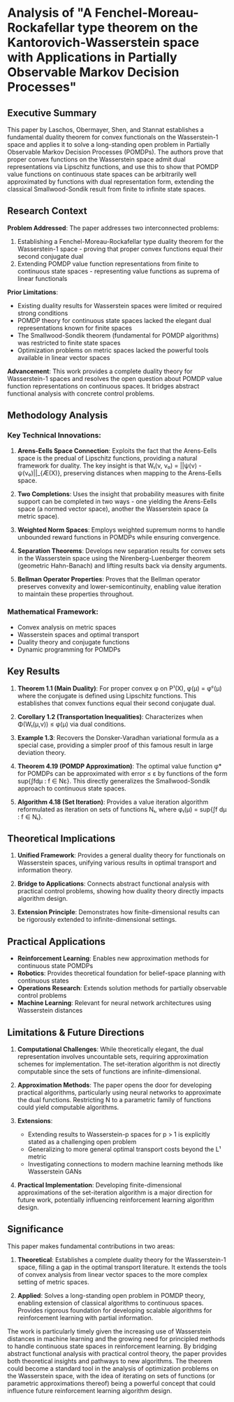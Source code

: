 # Analysis of "A Fenchel-Moreau-Rockafellar type theorem on the Kantorovich-Wasserstein space with Applications in Partially Observable Markov Decision Processes"

## Executive Summary

This paper by Laschos, Obermayer, Shen, and Stannat establishes a fundamental duality theorem for convex functionals on the Wasserstein-1 space and applies it to solve a long-standing open problem in Partially Observable Markov Decision Processes (POMDPs). The authors prove that proper convex functions on the Wasserstein space admit dual representations via Lipschitz functions, and use this to show that POMDP value functions on continuous state spaces can be arbitrarily well approximated by functions with dual representation form, extending the classical Smallwood-Sondik result from finite to infinite state spaces.

## Research Context

**Problem Addressed**: The paper addresses two interconnected problems:
1. Establishing a Fenchel-Moreau-Rockafellar type duality theorem for the Wasserstein-1 space - proving that proper convex functions equal their second conjugate dual
2. Extending POMDP value function representations from finite to continuous state spaces - representing value functions as suprema of linear functionals

**Prior Limitations**: 
- Existing duality results for Wasserstein spaces were limited or required strong conditions
- POMDP theory for continuous state spaces lacked the elegant dual representations known for finite spaces
- The Smallwood-Sondik theorem (fundamental for POMDP algorithms) was restricted to finite state spaces
- Optimization problems on metric spaces lacked the powerful tools available in linear vector spaces

**Advancement**: This work provides a complete duality theory for Wasserstein-1 spaces and resolves the open question about POMDP value function representations on continuous spaces. It bridges abstract functional analysis with concrete control problems.

## Methodology Analysis

### Key Technical Innovations:

1. **Arens-Eells Space Connection**: Exploits the fact that the Arens-Eells space is the predual of Lipschitz functions, providing a natural framework for duality. The key insight is that W₁(ν, ν₀) = ||ψ(ν) - ψ(ν₀)||_{Æ(X)}, preserving distances when mapping to the Arens-Eells space.

2. **Two Completions**: Uses the insight that probability measures with finite support can be completed in two ways - one yielding the Arens-Eells space (a normed vector space), another the Wasserstein space (a metric space).

3. **Weighted Norm Spaces**: Employs weighted supremum norms to handle unbounded reward functions in POMDPs while ensuring convergence.

4. **Separation Theorems**: Develops new separation results for convex sets in the Wasserstein space using the Nirenberg-Luenberger theorem (geometric Hahn-Banach) and lifting results back via density arguments.

5. **Bellman Operator Properties**: Proves that the Bellman operator preserves convexity and lower-semicontinuity, enabling value iteration to maintain these properties throughout.

### Mathematical Framework:
- Convex analysis on metric spaces
- Wasserstein spaces and optimal transport
- Duality theory and conjugate functions
- Dynamic programming for POMDPs

## Key Results

1. **Theorem 1.1 (Main Duality)**: For proper convex φ on P¹(X), φ(μ) = φᶜ(μ) where the conjugate is defined using Lipschitz functions. This establishes that convex functions equal their second conjugate dual.

2. **Corollary 1.2 (Transportation Inequalities)**: Characterizes when Φ(W₁(μ,ν)) ≤ φ(μ) via dual conditions.

3. **Example 1.3**: Recovers the Donsker-Varadhan variational formula as a special case, providing a simpler proof of this famous result in large deviation theory.

4. **Theorem 4.19 (POMDP Approximation)**: The optimal value function φ* for POMDPs can be approximated with error ≤ ε by functions of the form sup{∫fdμ : f ∈ Nε}. This directly generalizes the Smallwood-Sondik approach to continuous state spaces.

5. **Algorithm 4.18 (Set Iteration)**: Provides a value iteration algorithm reformulated as iteration on sets of functions Nₜ, where φₜ(μ) = sup{∫f dμ : f ∈ Nₜ}.

## Theoretical Implications

1. **Unified Framework**: Provides a general duality theory for functionals on Wasserstein spaces, unifying various results in optimal transport and information theory.

2. **Bridge to Applications**: Connects abstract functional analysis with practical control problems, showing how duality theory directly impacts algorithm design.

3. **Extension Principle**: Demonstrates how finite-dimensional results can be rigorously extended to infinite-dimensional settings.

## Practical Applications

- **Reinforcement Learning**: Enables new approximation methods for continuous state POMDPs
- **Robotics**: Provides theoretical foundation for belief-space planning with continuous states
- **Operations Research**: Extends solution methods for partially observable control problems
- **Machine Learning**: Relevant for neural network architectures using Wasserstein distances

## Limitations & Future Directions

1. **Computational Challenges**: While theoretically elegant, the dual representation involves uncountable sets, requiring approximation schemes for implementation. The set-iteration algorithm is not directly computable since the sets of functions are infinite-dimensional.

2. **Approximation Methods**: The paper opens the door for developing practical algorithms, particularly using neural networks to approximate the dual functions. Restricting N to a parametric family of functions could yield computable algorithms.

3. **Extensions**: 
   - Extending results to Wasserstein-p spaces for p > 1 is explicitly stated as a challenging open problem
   - Generalizing to more general optimal transport costs beyond the L¹ metric
   - Investigating connections to modern machine learning methods like Wasserstein GANs

4. **Practical Implementation**: Developing finite-dimensional approximations of the set-iteration algorithm is a major direction for future work, potentially influencing reinforcement learning algorithm design.

## Significance

This paper makes fundamental contributions in two areas:

1. **Theoretical**: Establishes a complete duality theory for the Wasserstein-1 space, filling a gap in the optimal transport literature. It extends the tools of convex analysis from linear vector spaces to the more complex setting of metric spaces.

2. **Applied**: Solves a long-standing open problem in POMDP theory, enabling extension of classical algorithms to continuous spaces. Provides rigorous foundation for developing scalable algorithms for reinforcement learning with partial information.

The work is particularly timely given the increasing use of Wasserstein distances in machine learning and the growing need for principled methods to handle continuous state spaces in reinforcement learning. By bridging abstract functional analysis with practical control theory, the paper provides both theoretical insights and pathways to new algorithms. The theorem could become a standard tool in the analysis of optimization problems on the Wasserstein space, with the idea of iterating on sets of functions (or parametric approximations thereof) being a powerful concept that could influence future reinforcement learning algorithm design.